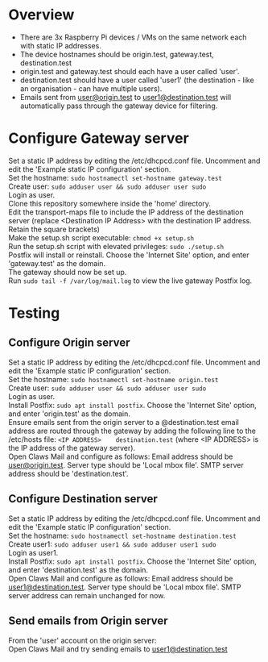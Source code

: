# Overview
- There are 3x Raspberry Pi devices / VMs on the same network each with static IP addresses.  
- The device hostnames should be origin.test, gateway.test, destination.test  
- origin.test and gateway.test should each have a user called 'user'.  
- destination.test should have a user called 'user1' (the destination - like an organisation - can have multiple users).  
- Emails sent from user@origin.test to user1@destination.test will automatically pass through the gateway device for filtering.  

# Configure Gateway server
Set a static IP address by editing the /etc/dhcpcd.conf file. Uncomment and edit the 'Example static IP configuration' section.  
Set the hostname: `sudo hostnamectl set-hostname gateway.test`  
Create user: `sudo adduser user && sudo adduser user sudo`  
Login as user.  
Clone this repository somewhere inside the 'home' directory.  
Edit the transport-maps file to include the IP address of the destination server (replace \<Destination IP Address> with the destination IP address. Retain the square brackets)  
Make the setup.sh script executable: `chmod +x setup.sh`  
Run the setup.sh script with elevated privileges: `sudo ./setup.sh`  
Postfix will install or reinstall. Choose the 'Internet Site' option, and enter 'gateway.test' as the domain.  
The gateway should now be set up.  
Run `sudo tail -f /var/log/mail.log` to view the live gateway Postfix log.

# Testing
## Configure Origin server
Set a static IP address by editing the /etc/dhcpcd.conf file. Uncomment and edit the 'Example static IP configuration' section.  
Set the hostname: `sudo hostnamectl set-hostname origin.test`  
Create user: `sudo adduser user && sudo adduser user sudo`  
Login as user.  
Install Postfix: `sudo apt install postfix`. Choose the 'Internet Site' option, and enter 'origin.test' as the domain.  
Ensure emails sent from the origin server to a @destination.test email address are routed through the gateway by adding the following line to the /etc/hosts file: `<IP ADDRESS>    destination.test` (where \<IP ADDRESS> is the IP address of the gateway server).  
Open Claws Mail and configure as follows: Email address should be user@origin.test. Server type should be 'Local mbox file'. SMTP server address should be 'destination.test'.

## Configure Destination server
Set a static IP address by editing the /etc/dhcpcd.conf file. Uncomment and edit the 'Example static IP configuration' section.  
Set the hostname: `sudo hostnamectl set-hostname destination.test`  
Create user1: `sudo adduser user1 && sudo adduser user1 sudo`  
Login as user1.   
Install Postfix: `sudo apt install postfix`. Choose the 'Internet Site' option, and enter 'destination.test' as the domain.  
Open Claws Mail and configure as follows:  Email address should be user1@destination.test. Server type should be 'Local mbox file'. SMTP server address can remain unchanged for now.

## Send emails from Origin server
From the 'user' account on the origin server:  
Open Claws Mail and try sending emails to user1@destination.test

